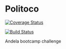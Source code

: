 # Politoco

[![Coverage Status](https://coveralls.io/repos/github/ngabopatrick/Politico/badge.svg?branch=develop)](https://coveralls.io/github/ngabopatrick/Politico?branch=develop)

[![Build Status](https://travis-ci.com/ngabopatrick/Politico.svg?branch=develop)](https://travis-ci.com/ngabopatrick/Politico)

Andela bootcamp challenge